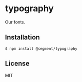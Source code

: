 
# typography

Our fonts.

## Installation

```
$ npm install @segment/typography
```

## License

MIT
